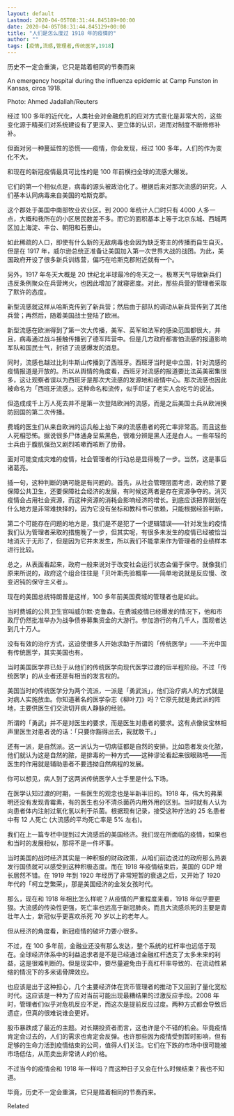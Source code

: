 ```yaml
---
layout: default
Lastmod: 2020-04-05T08:31:44.845189+00:00
date: 2020-04-05T08:31:44.845129+00:00
title: "人们是怎么度过 1918 年的疫情的"
author: ""
tags: [疫情,流感,管理者,传统医学,1918]
---
```


历史不一定会重演，它只是踏着相同的节奏而来

An emergency hospital during the influenza epidemic at Camp Funston in Kansas, circa 1918.

Photo: Ahmed Jadallah/Reuters

经过 100 多年的近代化，人类社会对金融危机的应对方式变化是非常大的，这些变化源于精英们对系统建设有了更深入、更立体的认识，进而对制度不断修修补补。

但面对另一种蔓延性的恐慌——疫情，你会发现，经过 100 多年，人们的作为变化不大。

和现在的新冠疫情最具可比性的是 100 年前横扫全球的流感大爆发。

它们的第一个相似点是，病毒的源头被政治化了。根据后来对那次流感的研究，人们基本认同病毒来自美国的哈斯克郡。

这个郡处于美国中南部牧业农业区。到 2000 年统计人口时只有 4000 人多一点，大概和我所在的小区居民数差不多。而它的面积基本上等于北京东城、西城两区加上海淀、丰台、朝阳和石景山。

如此稀疏的人口，即使有什么新的无敌病毒也会因为缺乏寄主的传播而自生自灭。但是在 1917 年，威尔逊总统正准备让美国加入第一次世界大战的战团。为此，美国政府开设了很多新兵训练营，偏巧在哈斯克郡附近就有一个。

另外，1917 年冬天大概是 20 世纪北半球最冷的冬天之一。极寒天气导致新兵们违反条例聚众在兵营烤火，也因此增加了就寝密度。对此，那些兵营的管理者采取了默许的态度。

新型流感就这样从哈斯克传到了新兵营；然后由于部队的调动从新兵营传到了其他兵营；再然后，随着美国战士登陆了欧洲。

新型流感在欧洲得到了第一次大传播，美军、英军和法军的感染范围都很大，并且，病毒通过战斗接触传播到了德军阵营中。但是几方政府都害怕流感的报道影响军队和国民士气，封锁了流感爆发的消息。

同时，流感也越过比利牛斯山传播到了西班牙。西班牙当时是中立国，针对流感的疫情报道是开放的。所以从舆情的角度看，西班牙对流感的报道要比法英美密集很多，这让观察者误以为西班牙是那次大流感的发源地和疫情中心。那次流感也因此被命名为「西班牙流感」。这种命名和流传，似乎印证了老实人会吃亏的说法。

但造成成千上万人死去并不是第一次登陆欧洲的流感，而是之后美国士兵从欧洲换防回国的第二次传播。

费城的医生们从来自欧洲的运兵船上抬下来的流感患者的死亡率非常高。而且这些人死相恐怖。据说很多尸体通身呈紫黑色，很难分辨是黑人还是白人。一些年轻的士兵由于腹肌强劲又剧烈咳嗽而咳断了肋骨。

面对可能变成灾难的疫情，社会管理者的行动总是显得晚了一步。当然，这是事后诸葛亮。

插一句，这种判断的确可能是有问题的。首先，从社会管理层面考虑，政府除了要保障公共卫生，还要保障社会经济的发展，有时候这两者是存在资源争夺的。消灭疫情会占用社会资源，而这种资源的消耗会影响经济的增长。到底应该把界限划在什么地方是非常难抉择的，因为它没有坐标和教科书可依赖，只能根据经验判断。

第二个可能存在问题的地方是，我们是不是犯了一个逻辑错误——针对发生的疫情我们认为管理者采取的措施晚了一步，但其实呢，有很多未发生的疫情已经被恰当地消灭于无形了，但是因为它并未发生，所以我们不能拿来作为管理者的业绩样本进行比较。

总之，从表面看起来，政府一般来说对于改变社会运行状态会偏于保守。就像我们原来所说的，政府这个组合往往是「贝叶斯先验概率——简单地说就是反应慢、改变迟钝的保守主义者」。

现在的美国总统特朗普是这样，100 多年前美国费城的管理者也是如此。

当时费城的公共卫生官叫威尔默·克鲁森。在费城疫情已经爆发的情况下，他和市政厅仍然批准举办为战争债券募集资金的大游行。参加游行的有几千人，围观者达到几十万人。

没有有效的治疗方式，这迫使很多人开始求助于所谓的「传统医学」——不光中国有传统医学，其实美国也有。

当时美国医学界已处于从他们的传统医学向现代医学过渡的后半程阶段。不过「传统医学」的从业者还是有相当的发言权的。

美国当时的传统医学分为两个流派，一派是「勇武派」，他们治疗病人的方式就是对病人实施放血。你知道著名的医学杂志《柳叶刀》吗？它原先就是勇武派的阵地，主要供医生们交流切开病人静脉的经验。

所谓的「勇武」并不是对医生的要求，而是医生对患者的要求。这有点像侯宝林相声里医生对患者说的话：「只要你豁得出去，我就敢干。」

还有一派，是自然派。这一派认为一切病征都是自然的安排。比如患者发炎化脓，他们就认为这是自然的脓，是排毒的一种方式——这种谬论看起来很眼熟吧——而医生的作用就是辅助患者不要违拗自然病程的发展。

你可以想见，病人到了这两派传统医学人士手里是什么下场。

在医学认知过渡的时期，一些医生的观念也是半新半旧的。1918 年，伟大的弗莱明还没有发现青霉素，有的医生也分不清杀菌药内用外用的区别。当时就有人认为向患者体内注射过氧化氢以利于杀菌。根据现有记录，接受这种疗法的 25 名患者中有 12 人死亡 (大流感的平均死亡率是 5% 左右)。

我们在上一篇专栏中提到过大流感后的美国经济。我们现在所面临的疫情，如果也和当时的发展相似，那将不是一件坏事。

当时美国的战时经济其实是一种积极的财政政策，从咱们前边说过的政府那么热衷发行国债就可以感受到这种积极态度。而在 1918 年疫情结束后，美国的 GDP 增长居然不错。在 1919 年到 1920 年经历了非常短暂的衰退之后，又开始了 1920 年代的「柯立芝繁荣」，那是美国经济的金发女孩时代。

那么，现在和 1918 年相比怎么样呢？从疫情的严重程度来看，1918 年似乎要更狠。大流感的传染性更强，死亡率也远高于新冠肺炎。而且大流感杀死的主要是青壮年人士，新冠似乎更喜欢杀死 70 岁以上的老年人。

但从经济的角度看，新冠疫情的破坏力要小很多。

不过，在 100 多年前，金融业还没有那么发达，整个系统的杠杆率也远低于现在。全球经济体系中的利益追求者是不是已经通过金融杠杆透支了太多未来的利益，这是很难判断的。但是现实中，要尽量避免由于高杠杆率导致的、在流动性紧缩的情况下的多米诺骨牌效应。

也应该是出于这种担心，几个主要经济体在货币管理者的推动下又回到了量化宽松时代。这应该是一种为了应对当前可能出现最糟结果的过激反应手段。2008 年时，管理者们似乎对危机反应不足，而这次是提前反应过度。两种方式都会导致后遗症，但真的很难说谁会更好。

股市暴跌成了最近的主题。对长期投资者而言，这也许是个不错的机会。毕竟疫情肯定会过去的，人们的需求也肯定会反弹。也许那些因为疫情受到暂时影响，但有足够的生命力活到疫情结束的公司，值得人们关注。它们在下跌的市场中很可能被市场低估，从而卖出非常诱人的价格。

不过当今的疫情会和 1918 年一样吗？而这种日子又会在什么时候结束？我也不知道。

毕竟，历史不一定会重演，它只是踏着相同的节奏而来。

Related

